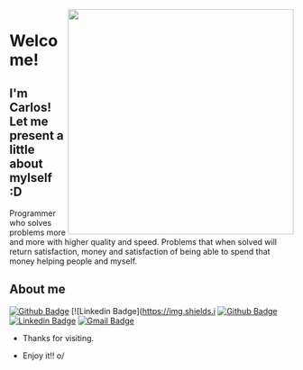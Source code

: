 <img align="right" width="400" height="400" src="https://i.redd.it/xc3q9bc2xr311.jpg">
 
# Welcome!
 
## I'm Carlos! Let me present a little about mylself :D
 
Programmer who solves problems more and more with higher quality and speed. Problems that when solved will return satisfaction, money and satisfaction of being able to spend that money helping people and myself.
 
 
## About me 
[![Github Badge](https://img.shields.io/badge/website-000000?style=for-the-badge&logo=About.me&logoColor=white)](https://carlosedlucas.dev/)
[![Linkedin Badge](https://img.shields.i
[![Github Badge](https://img.shields.io/badge/-Github-000?style=flat-square&logo=Github&logoColor=white&link=https://github.com/carlosedlucas)](https://github.com/carlosedlucas)
[![Linkedin Badge](https://img.shields.io/badge/-LinkedIn-blue?style=flat-square&logo=Linkedin&logoColor=white&link=https://www.linkedin.com/in/carlosedlucas/)](https://www.linkedin.com/in/carlosedlucas/)
[![Gmail Badge](https://img.shields.io/badge/-Gmail-c14438?style=flat-square&logo=Gmail&logoColor=white&link=mailto:carlosedlucas@gmail.com)](mailto:carlosedlucas@gmail.com)
 
- Thanks for visiting. 
 
- Enjoy it!! o/
